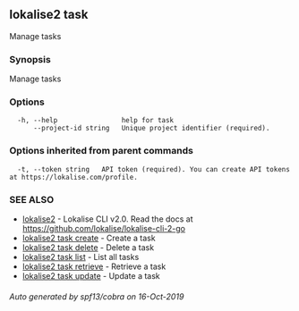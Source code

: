 ## lokalise2 task

Manage tasks

### Synopsis

Manage tasks

### Options

```
  -h, --help                help for task
      --project-id string   Unique project identifier (required).
```

### Options inherited from parent commands

```
  -t, --token string   API token (required). You can create API tokens at https://lokalise.com/profile.
```

### SEE ALSO

* [lokalise2](lokalise2.md)	 - Lokalise CLI v2.0. Read the docs at https://github.com/lokalise/lokalise-cli-2-go
* [lokalise2 task create](lokalise2_task_create.md)	 - Create a task
* [lokalise2 task delete](lokalise2_task_delete.md)	 - Delete a task
* [lokalise2 task list](lokalise2_task_list.md)	 - List all tasks
* [lokalise2 task retrieve](lokalise2_task_retrieve.md)	 - Retrieve a task
* [lokalise2 task update](lokalise2_task_update.md)	 - Update a task

###### Auto generated by spf13/cobra on 16-Oct-2019
